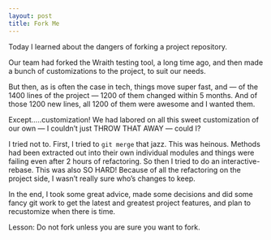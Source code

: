 ```yaml
---
layout: post
title: Fork Me
---
```

Today I learned about the dangers of forking a project repository.

Our team had forked the Wraith testing tool, a long time ago, and then made a bunch of customizations to the project, to suit our needs.

But then, as is often the case in tech, things move super fast, and — of the 1400 lines of the project — 1200 of them changed within 5 months. And of those 1200 new lines, all 1200 of them were awesome and I wanted them.

Except…..customization! We had labored on all this sweet customization of our own — I couldn’t just THROW THAT AWAY — could I?

I tried not to.  First, I tried to ```git merge``` that jazz.  This was heinous.  Methods had been extracted out into their own individual modules and things were failing even after 2 hours of refactoring.  So then I tried to do an interactive-rebase.  This was also SO HARD! Because of all the refactoring on the project side, I wasn’t really sure who’s changes to keep.

In the end, I took some great advice, made some decisions and did some fancy git work to get the latest and greatest project features, and plan to recustomize when there is time.

Lesson: Do not fork unless you are sure you want to fork. 